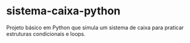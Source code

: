# sistema-caixa-python
Projeto básico em Python que simula um sistema de caixa para praticar estruturas condicionais e loops.
